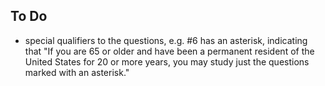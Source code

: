 ## To Do
- special qualifiers to the questions, e.g. #6 has an asterisk, indicating that "If you 
are 65 or older and have been a permanent resident of the United States for 20 or more years,
you may study just the questions marked with an asterisk."